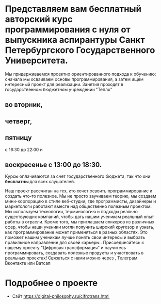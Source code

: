 # Представляем вам бесплатный авторский курс программирования с нуля от выпускника аспирантуры Санкт Петербургского Государственного Университета.

Мы придерживаемся проектно ориентированного подхода к обучению: сначала мы осваиваем основы программирования, а затем ищем интересный проект для реализации. 
Занятия проходят в государственном бюджетном учреждении "Тепло" 
## во вторник,
## четверг,
## пятницу
с 16:30 до 22:00 и 
## воскресенье с 13:00 до 18:30. 
Курсы оплачиваются за счет государственного бюджета, так что они <b> бесплатны </b>  для всех слушателей.

Наш проект рассчитан на тех, кто хочет освоить программирование и создать что-то полезное. 
Мы не просто заучиваем теорию, мы создаем мини-корпорацию в стиле веб-студии, где программисты, дизайнеры и маркетологи работают вместе над общественно полезным проектом. 
Мы используем технологии, терминологию и подходы реально существующих компаний, чтобы дать нашим ученикам реальный опыт работы в отрасли.
Кроме того, мы приглашаем спикеров из различных сфер, чтобы наши ученики могли получить широкий кругозор и узнать, как программирование может применяться в разных областях. 
Это поможет нашим ученикам лучше понять свои интересы и выбрать правильное направление для своей карьеры..
Присоединяйтесь к нашему проекту "Цифровая трансформация" и научитесь программировать, создавать полезные продукты и участвовать в реальных проектах! Связаться с нами можно через , Телеграм Вконтакте или Ватсап

 # Подробнее о проекте

 - Сайт https://digital-philosophy.ru/cifrotrans.html
 

